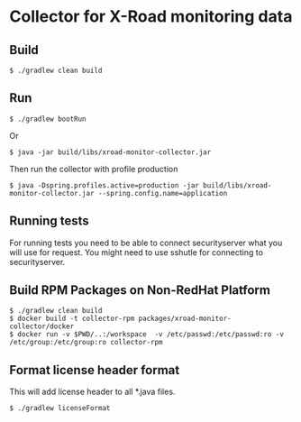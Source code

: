 # Collector for X-Road monitoring data

## Build


    $ ./gradlew clean build


## Run

    $ ./gradlew bootRun

Or

    $ java -jar build/libs/xroad-monitor-collector.jar

Then run the collector with profile production

    $ java -Dspring.profiles.active=production -jar build/libs/xroad-monitor-collector.jar --spring.config.name=application


## Running tests

For running tests you need to be able to connect securityserver what you will use for request. You might need to use sshutle for connecting to securityserver.

## Build RPM Packages on Non-RedHat Platform
 
    $ ./gradlew clean build
    $ docker build -t collector-rpm packages/xroad-monitor-collector/docker
    $ docker run -v $PWD/..:/workspace  -v /etc/passwd:/etc/passwd:ro -v /etc/group:/etc/group:ro collector-rpm

## Format license header format

This will add license header to all *.java files.

    $ ./gradlew licenseFormat